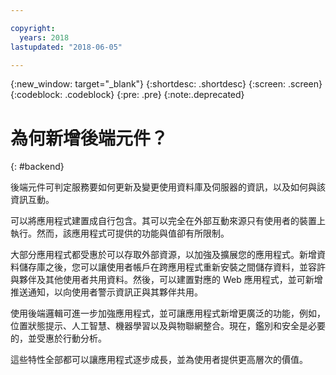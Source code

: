 ```yaml
---

copyright:
  years: 2018
lastupdated: "2018-06-05"

---
```

{:new_window: target="_blank"}
{:shortdesc: .shortdesc}
{:screen: .screen}
{:codeblock: .codeblock}
{:pre: .pre}
{:note:.deprecated}

# 為何新增後端元件？
{: #backend}

後端元件可判定服務要如何更新及變更使用資料庫及伺服器的資訊，以及如何與該資訊互動。

可以將應用程式建置成自行包含。其可以完全在外部互動來源只有使用者的裝置上執行。然而，該應用程式可提供的功能與值卻有所限制。

大部分應用程式都受惠於可以存取外部資源，以加強及擴展您的應用程式。新增資料儲存庫之後，您可以讓使用者帳戶在跨應用程式重新安裝之間儲存資料，並容許與夥伴及其他使用者共用資料。然後，可以建置對應的 Web 應用程式，並可新增推送通知，以向使用者警示資訊正與其夥伴共用。

使用後端邏輯可進一步加強應用程式，並可讓應用程式新增更廣泛的功能，例如，位置狀態提示、人工智慧、機器學習以及與物聯網整合。現在，鑑別和安全是必要的，並受惠於行動分析。

這些特性全部都可以讓應用程式逐步成長，並為使用者提供更高層次的價值。
